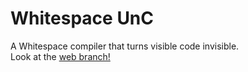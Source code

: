 # Whitespace UnC
A Whitespace compiler that turns visible code invisible.  
Look at the [web branch!](https://github.com/ILikePython256/Whitespace_UnC/tree/web)
